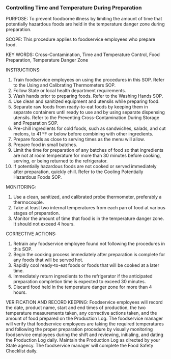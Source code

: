 
### Controlling Time and Temperature During Preparation

PURPOSE: To prevent foodborne illness by limiting the amount of time that
potentially hazardous foods are held in the temperature danger zone during preparation.

SCOPE: This procedure applies to foodservice employees who prepare food.

KEY WORDS: Cross-Contamination, Time and Temperature Control, Food
Preparation, Temperature Danger Zone

INSTRUCTIONS:
1. Train foodservice employees on using the procedures in this SOP. Refer to the Using and Calibrating Thermometers SOP.
2. Follow State or local health department requirements.
3. Wash hands prior to preparing foods. Refer to the Washing Hands SOP.
4. Use clean and sanitized equipment and utensils while preparing food.
5. Separate raw foods from ready-to-eat foods by keeping them in separate containers until ready to use and by using separate dispensing utensils. Refer to the Preventing Cross-Contamination During Storage and Preparation SOP.
6. Pre-chill ingredients for cold foods, such as sandwiches, salads, and cut melons, to 41 ºF or below before combining with other ingredients.
7. Prepare foods as close to serving times as the menu will allow.
8. Prepare food in small batches.
9. Limit the time for preparation of any batches of food so that ingredients are not at room temperature for more than 30 minutes before cooking, serving, or being returned to the refrigerator.
10. If potentially hazardous foods are not cooked or served immediately after preparation, quickly chill. Refer to the Cooling Potentially Hazardous Foods SOP.

MONITORING:
1. Use a clean, sanitized, and calibrated probe thermometer, preferably a thermocouple.
2. Take at least two internal temperatures from each pan of food at various stages of preparation.
3. Monitor the amount of time that food is in the temperature danger zone. It should not exceed 4 hours.

CORRECTIVE ACTIONS:
1. Retrain any foodservice employee found not following the procedures in this SOP.
2. Begin the cooking process immediately after preparation is complete for any foods that will be served hot.
3. Rapidly cool ready-to-eat foods or foods that will be cooked at a later time.
4. Immediately return ingredients to the refrigerator if the anticipated preparation completion time is expected to exceed 30 minutes.
5. Discard food held in the temperature danger zone for more than 4 hours.

VERIFICATION AND RECORD KEEPING:
Foodservice employees will record the date, product name, start and end times of
production, the two temperature measurements taken, any corrective actions taken, and
the amount of food prepared on the Production Log. The foodservice manager will verify
that foodservice employees are taking the required temperatures and following the proper
preparation procedure by visually monitoring foodservice employees during the shift and
reviewing, initialing, and dating the Production Log daily. Maintain the Production Log
as directed by your State agency. The foodservice manager will complete the Food
Safety Checklist daily.
